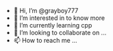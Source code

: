 - 👋 Hi, I’m @grayboy777
- 👀 I’m interested in to know more
- 🌱 I’m currently learning cpp
- 💞️ I’m looking to collaborate on ...
- 📫 How to reach me ...

<!---
grayboy777/grayboy777 is a ✨ special ✨ repository because its `README.md` (this file) appears on your GitHub profile.
You can click the Preview link to take a look at your changes.
--->
